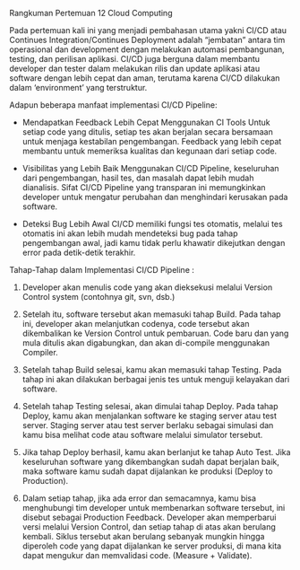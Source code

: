 Rangkuman Pertemuan 12 Cloud Computing

Pada pertemuan kali ini yang menjadi pembahasan utama yakni CI/CD atau Continues Integration/Continues Deployment adalah “jembatan” antara tim operasional 
dan development dengan melakukan automasi pembangunan, testing, dan perilisan aplikasi. CI/CD juga berguna dalam membantu developer dan tester dalam 
melakukan rilis dan update aplikasi atau software dengan lebih cepat dan aman, terutama karena CI/CD dilakukan dalam ‘environment’ yang terstruktur.

Adapun beberapa manfaat implementasi CI/CD Pipeline:

- Mendapatkan Feedback Lebih Cepat Menggunakan CI Tools
Untuk setiap code yang ditulis, setiap tes akan berjalan secara bersamaan untuk menjaga kestabilan pengembangan. Feedback yang lebih cepat membantu untuk 
memeriksa kualitas dan kegunaan dari setiap code.

- Visibilitas yang Lebih Baik
Menggunakan CI/CD Pipeline, keseluruhan dari pengembangan, hasil tes, dan masalah dapat lebih mudah dianalisis. Sifat CI/CD Pipeline yang transparan ini 
memungkinkan developer untuk mengatur perubahan dan menghindari kerusakan pada software.

- Deteksi Bug Lebih Awal
CI/CD memiliki fungsi tes otomatis, melalui tes otomatis ini akan lebih mudah mendeteksi bug pada tahap pengembangan awal, jadi kamu tidak perlu khawatir 
dikejutkan dengan error pada detik-detik terakhir.

Tahap-Tahap dalam Implementasi CI/CD Pipeline :
1. Developer akan menulis code yang akan dieksekusi melalui Version Control system (contohnya git, svn, dsb.)

2. Setelah itu, software tersebut akan memasuki tahap Build. Pada tahap ini, developer akan melanjutkan codenya, code tersebut akan dikembalikan ke Version 
Control untuk pembaruan. Code baru dan yang mula ditulis akan digabungkan, dan akan di-compile menggunakan Compiler.

3. Setelah tahap Build selesai, kamu akan memasuki tahap Testing. Pada tahap ini akan dilakukan berbagai jenis tes untuk menguji kelayakan dari software.

4. Setelah tahap Testing selesai, akan dimulai tahap Deploy. Pada tahap Deploy, kamu akan menjalankan software ke staging server atau test server. Staging 
server atau test server berlaku sebagai simulasi dan kamu bisa melihat code atau software melalui simulator tersebut.

5. Jika tahap Deploy berhasil, kamu akan berlanjut ke tahap Auto Test. Jika keseluruhan software yang dikembangkan sudah dapat berjalan baik, maka software 
kamu sudah dapat dijalankan ke produksi (Deploy to Production).

6. Dalam setiap tahap, jika ada error dan semacamnya, kamu bisa menghubungi tim developer untuk membenarkan software tersebut, ini disebut sebagai 
Production Feedback. Developer akan memperbarui versi melalui Version Control, dan setiap tahap di atas akan berulang kembali. Siklus tersebut akan berulang 
sebanyak mungkin hingga diperoleh code yang dapat dijalankan ke server produksi, di mana kita dapat mengukur dan memvalidasi code. (Measure + Validate).
